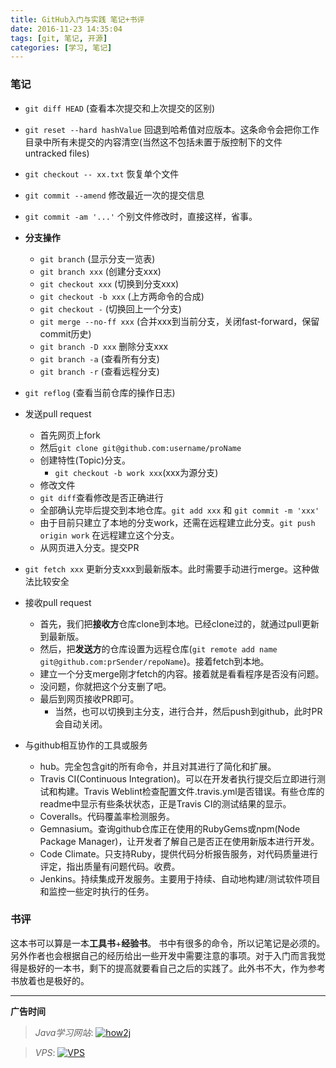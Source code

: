 ```yaml
---
title: GitHub入门与实践 笔记+书评
date: 2016-11-23 14:35:04
tags: [git, 笔记, 开源]
categories: [学习, 笔记]
---
```


### 笔记

-  `git diff HEAD` (查看本次提交和上次提交的区别)

-  `git reset --hard hashValue` 回退到哈希值对应版本。这条命令会把你工作目录中所有未提交的内容清空(当然这不包括未置于版控制下的文件 untracked files)

-  `git checkout -- xx.txt` 恢复单个文件

-  `git commit --amend` 修改最近一次的提交信息

-  `git commit -am '...'` 个别文件修改时，直接这样，省事。

   <!--more-->

-  **分支操作**
   - `git branch` (显示分支一览表)
   - `git branch xxx` (创建分支xxx)
   - `git checkout xxx` (切换到分支xxx)
   - `git checkout -b xxx` (上方两命令的合成)
   - `git checkout -` (切换回上一个分支)
   - `git merge --no-ff xxx` (合并xxx到当前分支，关闭fast-forward，保留commit历史)
   - `git branch -D xxx` 删除分支xxx
   - `git branch -a` (查看所有分支)
   - `git branch -r` (查看远程分支)

-  `git reflog` (查看当前仓库的操作日志)

-  发送pull request
   - 首先网页上fork
   - 然后`git clone git@github.com:username/proName`
   - 创建特性(Topic)分支。
      - `git checkout -b work xxx`(xxx为源分支)
   - 修改文件
   - `git diff`查看修改是否正确进行
   - 全部确认完毕后提交到本地仓库。`git add xxx` 和 `git commit -m 'xxx'`
   - 由于目前只建立了本地的分支work，还需在远程建立此分支。`git push origin work` 在远程建立这个分支。
   - 从网页进入分支。提交PR

-  `git fetch xxx` 更新分支xxx到最新版本。此时需要手动进行merge。这种做法比较安全

-  接收pull request
   - 首先，我们把**接收方**仓库clone到本地。已经clone过的，就通过pull更新到最新版。
   - 然后，把**发送方**的仓库设置为远程仓库(`git remote add name git@github.com:prSender/repoName`)。接着fetch到本地。
   - 建立一个分支merge刚才fetch的内容。接着就是看看程序是否没有问题。
   - 没问题，你就把这个分支删了吧。
   - 最后到网页接收PR即可。
      - 当然，也可以切换到主分支，进行合并，然后push到github，此时PR会自动关闭。

-  与github相互协作的工具或服务

   - hub。完全包含git的所有命令，并且对其进行了简化和扩展。
   - Travis CI(Continuous Integration)。可以在开发者执行提交后立即进行测试和构建。Travis Weblint检查配置文件.travis.yml是否错误。有些仓库的readme中显示有些条状状态，正是Travis CI的测试结果的显示。
   - Coveralls。代码覆盖率检测服务。
   - Gemnasium。查询github仓库正在使用的RubyGems或npm(Node Package Manager)，让开发者了解自己是否正在使用新版本进行开发。
   - Code Climate。只支持Ruby，提供代码分析报告服务，对代码质量进行评定，指出质量有问题代码。收费。
   - Jenkins。持续集成开发服务。主要用于持续、自动地构建/测试软件项目和监控一些定时执行的任务。


### 书评

这本书可以算是一本**工具书**+**经验书**。  书中有很多的命令，所以记笔记是必须的。另外作者也会根据自己的经历给出一些开发中需要注意的事项。对于入门而言我觉得是极好的一本书，剩下的提高就要看自己之后的实践了。此外书不大，作为参考书放着也是极好的。


---

**广告时间**




> *Java学习网站*: <a href="http://how2j.cn?p=23251" target="_blank">![how2j](https://github.com/GooZy/GooZy.github.io/blob/hexo/source/images/how2j.png?raw=true)</a>

> *VPS*: <a href="https://www.vultr.com/?ref=7255071" target="_blank">![VPS](https://www.vultr.com/media/banner_2.png)</a>


